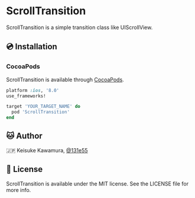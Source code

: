 # ScrollTransition

ScrollTransition is a simple transition class like UIScrollView.

<!-- ## :sunny: Features

## :book: Usage -->

## :cd: Installation

### CocoaPods

ScrollTransition is available through [CocoaPods](http://cocoapods.org).

```ruby
platform :ios, '8.0'
use_frameworks!

target 'YOUR_TARGET_NAME' do
  pod 'ScrollTransition'
end
```

## :cat: Author

:jp: Keisuke Kawamura, [@131e55](https://twitter.com/131e55)

## :page_facing_up: License

ScrollTransition is available under the MIT license. See the LICENSE file for more info.
